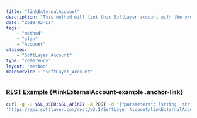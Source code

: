 ```yaml
---
title: "linkExternalAccount"
description: "This method will link this SoftLayer account with the provided external account. "
date: "2018-02-12"
tags:
    - "method"
    - "sldn"
    - "Account"
classes:
    - "SoftLayer_Account"
type: "reference"
layout: "method"
mainService : "SoftLayer_Account"
---
```


### [REST Example](#linkExternalAccount-example) <a href="/article/rest/"><i class="fas fa-question"></i></a> {#linkExternalAccount-example .anchor-link} 
```bash
curl -g -u $SL_USER:$SL_APIKEY -X POST -d '{"parameters": [string, string, string]}' \
'https://api.softlayer.com/rest/v3.1/SoftLayer_Account/linkExternalAccount'
```
